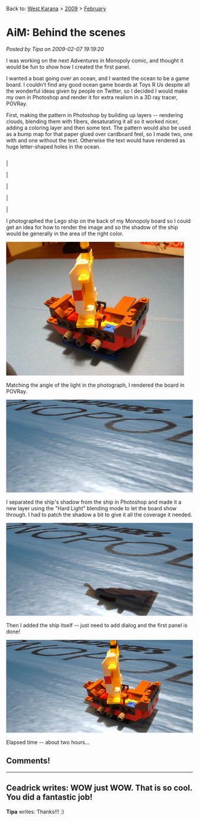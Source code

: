 Back to: [West Karana](/posts/westkarana.md) > [2009](/posts/2009/westkarana.md) > [February](./westkarana.md)
# AiM: Behind the scenes

*Posted by Tipa on 2009-02-07 19:19:20*

I was working on the next Adventures in Monopoly comic, and thought it would be fun to show how I created the first panel.

I wanted a boat going over an ocean, and I wanted the ocean to be a game board. I couldn't find any good ocean game boards at Toys R Us despite all the wonderful ideas given by people on Twitter, so I decided I would make my own in Photoshop and render it for extra realism in a 3D ray tracer, POVRay.

First, making the pattern in Photoshop by building up layers -- rendering clouds, blending them with fibers, desaturating it all so it worked nicer, adding a coloring layer and then some text. The pattern would also be used as a bump map for that paper glued over cardboard feel, so I made two, one with and one without the text. Otherwise the text would have rendered as huge letter-shaped holes in the ocean.



|  |  |  |  |
| --- | --- | --- | --- |
|
 
 | 

 | 

 | 

 |



I photographed the Lego ship on the back of my Monopoly board so I could get an idea for how to render the image and so the shadow of the ship would be generally in the area of the right color.

![](../../../uploads/2009/02/ship1.jpg "ship1")

Matching the angle of the light in the photograph, I rendered the board in POVRay.

![](../../../uploads/2009/02/fin1.jpg "fin1")

I separated the ship's shadow from the ship in Photoshop and made it a new layer using the "Hard Light" blending mode to let the board show through. I had to patch the shadow a bit to give it all the coverage it needed.

![](../../../uploads/2009/02/fin2.jpg "fin2")

Then I added the ship itself -- just need to add dialog and the first panel is done!

![](../../../uploads/2009/02/ship.jpg "ship")

Elapsed time -- about two hours...

## Comments!
---
**Ceadrick** writes: WOW just WOW. That is so cool. You did a fantastic job!
---
**Tipa** writes: Thanks!!! :)
